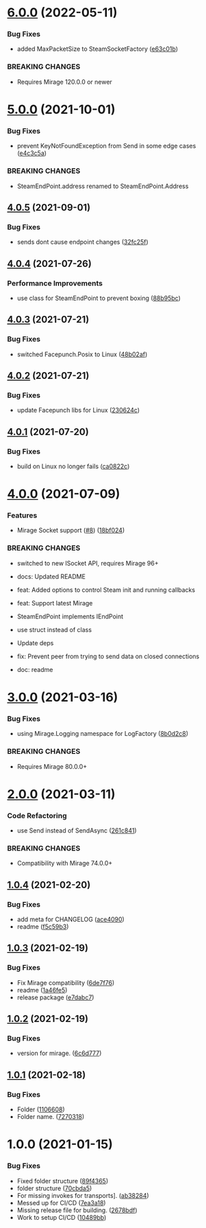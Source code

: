# [6.0.0](https://github.com/MirageNet/SteamyFaceNG/compare/v5.0.0...v6.0.0) (2022-05-11)


### Bug Fixes

* added MaxPacketSize to SteamSocketFactory ([e63c01b](https://github.com/MirageNet/SteamyFaceNG/commit/e63c01b22f42371a7737c3067a0856d526d8ccc4))


### BREAKING CHANGES

* Requires Mirage 120.0.0 or newer

# [5.0.0](https://github.com/MirageNet/SteamyFaceNG/compare/v4.0.5...v5.0.0) (2021-10-01)


### Bug Fixes

* prevent KeyNotFoundException from Send in some edge cases ([e4c3c5a](https://github.com/MirageNet/SteamyFaceNG/commit/e4c3c5a26f501edd8414345531626bbf56c7a00c))


### BREAKING CHANGES

* SteamEndPoint.address renamed to SteamEndPoint.Address

## [4.0.5](https://github.com/MirageNet/SteamyFaceNG/compare/v4.0.4...v4.0.5) (2021-09-01)


### Bug Fixes

* sends dont cause endpoint changes ([32fc25f](https://github.com/MirageNet/SteamyFaceNG/commit/32fc25f8568ac9a6e0e09b5633629f28cd68db6c))

## [4.0.4](https://github.com/MirageNet/SteamyFaceNG/compare/v4.0.3...v4.0.4) (2021-07-26)


### Performance Improvements

* use class for SteamEndPoint to prevent boxing ([88b95bc](https://github.com/MirageNet/SteamyFaceNG/commit/88b95bc805b86d91e2d9a2115886b36159062459))

## [4.0.3](https://github.com/MirageNet/SteamyFaceNG/compare/v4.0.2...v4.0.3) (2021-07-21)


### Bug Fixes

* switched Facepunch.Posix to Linux ([48b02af](https://github.com/MirageNet/SteamyFaceNG/commit/48b02af3d029d2ed793a42369e7b4976fc61abef))

## [4.0.2](https://github.com/MirageNet/SteamyFaceNG/compare/v4.0.1...v4.0.2) (2021-07-21)


### Bug Fixes

* update Facepunch libs for Linux ([230624c](https://github.com/MirageNet/SteamyFaceNG/commit/230624cd20570066098cad280a52151327129d7c))

## [4.0.1](https://github.com/MirageNet/SteamyFaceNG/compare/v4.0.0...v4.0.1) (2021-07-20)


### Bug Fixes

* build on Linux no longer fails ([ca0822c](https://github.com/MirageNet/SteamyFaceNG/commit/ca0822cdd0adbbb4fdb54d47b6e593e81736b314))

# [4.0.0](https://github.com/MirageNet/SteamyFaceNG/compare/v3.0.0...v4.0.0) (2021-07-09)


### Features

* Mirage Socket support ([#8](https://github.com/MirageNet/SteamyFaceNG/issues/8)) ([18bf024](https://github.com/MirageNet/SteamyFaceNG/commit/18bf02459bc3dbbad489c584042e5f1597abb7c9))


### BREAKING CHANGES

* switched to new ISocket API, requires Mirage 96+

* docs: Updated README

* feat: Added options to control Steam init and running callbacks

* feat: Support latest Mirage
* SteamEndPoint implements IEndPoint

* use struct instead of class

* Update deps

* fix: Prevent peer from trying to send data on closed connections

* doc: readme

# [3.0.0](https://github.com/MirageNet/SteamyFaceNG/compare/v2.0.0...v3.0.0) (2021-03-16)


### Bug Fixes

* using Mirage.Logging namespace for LogFactory ([8b0d2c8](https://github.com/MirageNet/SteamyFaceNG/commit/8b0d2c864c1ebe27030bf4d21d9a7a4d72367af6))


### BREAKING CHANGES

* Requires Mirage 80.0.0+

# [2.0.0](https://github.com/MirageNet/SteamyFaceNG/compare/v1.0.4...v2.0.0) (2021-03-11)


### Code Refactoring

* use Send instead of SendAsync ([261c841](https://github.com/MirageNet/SteamyFaceNG/commit/261c841e7e3f22f692f229233e087b4c82ce969f))


### BREAKING CHANGES

* Compatibility with Mirage 74.0.0+

## [1.0.4](https://github.com/MirageNet/SteamyFaceNG/compare/v1.0.3...v1.0.4) (2021-02-20)


### Bug Fixes

* add meta for CHANGELOG ([ace4090](https://github.com/MirageNet/SteamyFaceNG/commit/ace4090b70b073669716f37b08afd5810f41d337))
* readme ([f5c59b3](https://github.com/MirageNet/SteamyFaceNG/commit/f5c59b36e658b5dec7fd3065819d5e290dc29ae0))

## [1.0.3](https://github.com/MirageNet/SteamyFaceNG/compare/v1.0.2...v1.0.3) (2021-02-19)


### Bug Fixes

* Fix Mirage compatibility ([6de7f76](https://github.com/MirageNet/SteamyFaceNG/commit/6de7f76e5e9868432d8a21baaab547847aa4b7f2))
* readme ([1a46fe5](https://github.com/MirageNet/SteamyFaceNG/commit/1a46fe508bbff177e3465b638a18690cd3f810e3))
* release package ([e7dabc7](https://github.com/MirageNet/SteamyFaceNG/commit/e7dabc789a0e7233fbf55803a2a0db5e01f1303f))

## [1.0.2](https://github.com/MirageNet/SteamyFaceNG/compare/v1.0.1...v1.0.2) (2021-02-19)


### Bug Fixes

* version for mirage. ([6c6d777](https://github.com/MirageNet/SteamyFaceNG/commit/6c6d7771a5ac592b562c2422fc239baca5eccd7d))

## [1.0.1](https://github.com/MirageNet/SteamyFaceNG/compare/v1.0.0...v1.0.1) (2021-02-18)


### Bug Fixes

* Folder ([1106608](https://github.com/MirageNet/SteamyFaceNG/commit/1106608eb5221aa0452a0a5165c4b9d2cc7c55d9))
* Folder name. ([7270318](https://github.com/MirageNet/SteamyFaceNG/commit/727031835155474afed89b0a92f3d495613b8f39))

# 1.0.0 (2021-01-15)


### Bug Fixes

* Fixed folder structure ([89f4365](https://github.com/MirrorNG/SteamyFaceNG/commit/89f43652e8330ea5050e8a56dee9f0bf43bdff96))
* folder structure ([70cbda5](https://github.com/MirrorNG/SteamyFaceNG/commit/70cbda50b5578e12d38c9737de093aeae05acc57))
* For missing invokes for transports]. ([ab38284](https://github.com/MirrorNG/SteamyFaceNG/commit/ab38284d932f60f8f4e22cdad2ce07b9a9adcff3))
* Messed up for CI/CD ([7ea3a18](https://github.com/MirrorNG/SteamyFaceNG/commit/7ea3a186ca0f2c1ceeaddbbf46e53824652f5c97))
* Missing release file for building. ([2678bdf](https://github.com/MirrorNG/SteamyFaceNG/commit/2678bdf07ff24ff01fce967101c7726afd96979c))
* Work to setup CI/CD ([10489bb](https://github.com/MirrorNG/SteamyFaceNG/commit/10489bb134739ec273286780b24d9fe5431ddf60))

